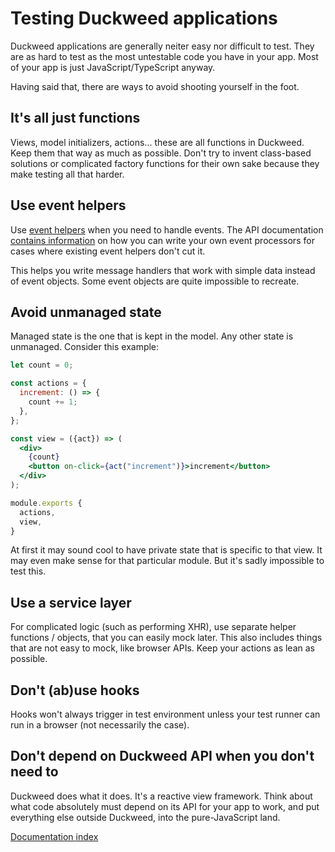 # Testing Duckweed applications

Duckweed applications are generally neiter easy nor difficult to test. They are
as hard to test as the most untestable code you have in your app. Most of your
app is just JavaScript/TypeScript anyway.

Having said that, there are ways to avoid shooting yourself in the foot.

## It's all just functions

Views, model initializers, actions... these are all functions in Duckweed. Keep
them that way as much as possible. Don't try to invent class-based solutions or
complicated factory functions for their own sake because they make testing all
that harder.

## Use event helpers

Use [event helpers](./event-helpers.md) when you need to handle events. The API
documentation [contains information](../api/events.md) on how you can write your
own event processors for cases where existing event helpers don't cut it.

This helps you write message handlers that work with simple data instead of
event objects. Some event objects are quite impossible to recreate.

## Avoid unmanaged state

Managed state is the one that is kept in the model. Any other state is
unmanaged. Consider this example:

```jsx
let count = 0;

const actions = {
  increment: () => {
    count += 1;
  },
};

const view = ({act}) => (
  <div>
    {count}
    <button on-click={act("increment")}>increment</button>
  </div>
);

module.exports {
  actions,
  view,
}
```

At first it may sound cool to have private state that is specific to that view.
It may even make sense for that particular module. But it's sadly impossible to
test this.

## Use a service layer

For complicated logic (such as performing XHR), use separate helper functions /
objects, that you can easily mock later. This also includes things that are not
easy to mock, like browser APIs. Keep your actions as lean as possible.

## Don't (ab)use hooks

Hooks won't always trigger in test environment unless your test runner can run
in a browser (not necessarily the case).

## Don't depend on Duckweed API when you don't need to

Duckweed does what it does. It's a reactive view framework. Think about what
code absolutely must depend on its API for your app to work, and put everything
else outside Duckweed, into the pure-JavaScript land.

[Documentation index](../main.md)
